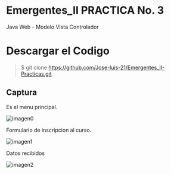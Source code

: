 # Emergentes_II PRACTICA No. 3
Java Web - Modelo Vista Controlador
# Descargar el Codigo
>$ git clone https://github.com/Jose-luis-21/Emergentes_II-Practicas.git

Captura 
---

Es  el  menu  principal.

![imagen0](https://user-images.githubusercontent.com/54046238/83374019-508d1080-a398-11ea-9d1d-cbfefcd4f0b5.png)

Formulario de inscripcion al curso.

![imagen1](https://user-images.githubusercontent.com/54046238/83374666-4835d500-a39a-11ea-92ef-e8ef3b9bcc6e.png)

Datos recibidos

![imagen2](https://user-images.githubusercontent.com/54046238/83374889-f8a3d900-a39a-11ea-81d2-998e95ca4867.png)

